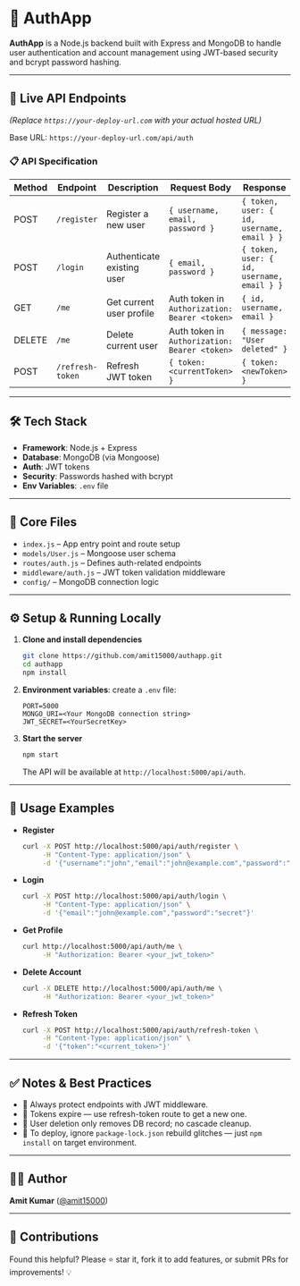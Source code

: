 # 🔐 AuthApp

**AuthApp** is a Node.js backend built with Express and MongoDB to handle user authentication and account management using JWT-based security and bcrypt password hashing.

---

## 🚀 Live API Endpoints

*(Replace `https://your-deploy-url.com` with your actual hosted URL)*

Base URL: `https://your-deploy-url.com/api/auth`

### 📋 API Specification

| Method | Endpoint            | Description                           | Request Body                                    | Response                           |
|--------|---------------------|---------------------------------------|--------------------------------------------------|-------------------------------------|
| POST   | `/register`         | Register a new user                   | `{ username, email, password }`                 | `{ token, user: { id, username, email } }` |
| POST   | `/login`            | Authenticate existing user           | `{ email, password }`                           | `{ token, user: { id, username, email } }` |
| GET    | `/me`               | Get current user profile              | Auth token in `Authorization: Bearer <token>`   | `{ id, username, email }`           |
| DELETE | `/me`               | Delete current user                   | Auth token in `Authorization: Bearer <token>`   | `{ message: "User deleted" }`      |
| POST   | `/refresh-token`    | Refresh JWT token                     | `{ token: <currentToken> }`                     | `{ token: <newToken> }`            |

---

## 🛠️ Tech Stack

- **Framework**: Node.js + Express
- **Database**: MongoDB (via Mongoose)
- **Auth**: JWT tokens
- **Security**: Passwords hashed with bcrypt
- **Env Variables**: `.env` file

---

## 🧩 Core Files

- `index.js` – App entry point and route setup
- `models/User.js` – Mongoose user schema
- `routes/auth.js` – Defines auth-related endpoints
- `middleware/auth.js` – JWT token validation middleware
- `config/` – MongoDB connection logic

---

## ⚙️ Setup & Running Locally

1. **Clone and install dependencies**
    ```bash
    git clone https://github.com/amit15000/authapp.git
    cd authapp
    npm install
    ```

2. **Environment variables**: create a `.env` file:
    ```
    PORT=5000
    MONGO_URI=<Your MongoDB connection string>
    JWT_SECRET=<YourSecretKey>
    ```

3. **Start the server**
    ```bash
    npm start
    ```
    The API will be available at `http://localhost:5000/api/auth`.

---

## 🔗 Usage Examples

- **Register**
    ```bash
    curl -X POST http://localhost:5000/api/auth/register \
         -H "Content-Type: application/json" \
         -d '{"username":"john","email":"john@example.com","password":"secret"}'
    ```
- **Login**
    ```bash
    curl -X POST http://localhost:5000/api/auth/login \
         -H "Content-Type: application/json" \
         -d '{"email":"john@example.com","password":"secret"}'
    ```
- **Get Profile**
    ```bash
    curl http://localhost:5000/api/auth/me \
         -H "Authorization: Bearer <your_jwt_token>"
    ```
- **Delete Account**
    ```bash
    curl -X DELETE http://localhost:5000/api/auth/me \
         -H "Authorization: Bearer <your_jwt_token>"
    ```
- **Refresh Token**
    ```bash
    curl -X POST http://localhost:5000/api/auth/refresh-token \
         -H "Content-Type: application/json" \
         -d '{"token":"<current_token>"}'
    ```

---

## ✅ Notes & Best Practices

- 🔐 Always protect endpoints with JWT middleware.
- 🔄 Tokens expire — use refresh-token route to get a new one.
- 💾 User deletion only removes DB record; no cascade cleanup.
- 🔄 To deploy, ignore `package-lock.json` rebuild glitches — just `npm install` on target environment.

---

## 🧑‍💻 Author

**Amit Kumar** ([@amit15000](https://github.com/amit15000))

---

## 🌟 Contributions

Found this helpful? Please ⭐ star it, fork it to add features, or submit PRs for improvements! 💡
